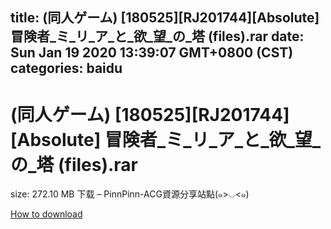 
title: (同人ゲーム) [180525][RJ201744][Absolute] 冒険者_ミ_リ_ア_と_欲_望_の_塔 (files).rar
date: Sun Jan 19 2020 13:39:07 GMT+0800 (CST)    
categories: baidu
---

# (同人ゲーム) [180525][RJ201744][Absolute] 冒険者_ミ_リ_ア_と_欲_望_の_塔 (files).rar
size: 272.10 MB
 下载 – PinnPinn-ACG資源分享站點(๑>◡<๑)
 

[How to download](https://bpcam.bemobtrk.com/go/2ceec3aa-1ca2-46d6-b9ff-aaa5c184517c?jno=3447)
